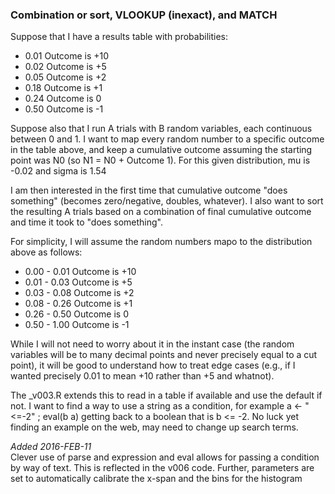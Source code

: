 ### Combination or sort, VLOOKUP (inexact), and MATCH


Suppose that I have a results table with probabilities:
* 0.01 Outcome is +10
* 0.02 Outcome is +5
* 0.05 Outcome is +2
* 0.18 Outcome is +1
* 0.24 Outcome is 0
* 0.50 Outcome is -1


Suppose also that I run A trials with B random variables, each continuous between 0 and 1.  I want to map every random number to a specific outcome in the table above, and keep a cumulative outcome assuming the starting point was N0 (so N1 = N0 + Outcome 1). For this given distribution, mu is -0.02 and sigma is 1.54 


I am then interested in the first time that cumulative outcome "does something" (becomes zero/negative, doubles, whatever).  I also want to sort the resulting A trials based on a combination of final cumulative outcome and time it took to "does something".


For simplicity, I will assume the random numbers mapo to the distribution above as follows:

* 0.00 - 0.01 Outcome is +10
* 0.01 - 0.03 Outcome is +5
* 0.03 - 0.08 Outcome is +2
* 0.08 - 0.26 Outcome is +1
* 0.26 - 0.50 Outcome is 0
* 0.50 - 1.00 Outcome is -1


While I will not need to worry about it in the instant case (the random variables will be to many decimal points and never precisely equal to a cut point), it will be good to understand how to treat edge cases (e.g., if I wanted precisely 0.01 to mean +10 rather than +5 and whatnot).


The _v003.R extends this to read in a table if available and use the default if not.  I want to find a way to use a string as a condition, for example a <- "<=-2" ; eval(b a) getting back to a boolean that is b <= -2.  No luck yet finding an example on the web, may need to change up search terms.


*Added 2016-FEB-11*  
Clever use of parse and expression and eval allows for passing a condition by way of text.  This is reflected in the v006 code.  Further, parameters are set to automatically calibrate the x-span and the bins for the histogram
